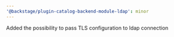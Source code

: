 ```yaml
---
'@backstage/plugin-catalog-backend-module-ldap': minor
---
```


Added the possibility to pass TLS configuration to ldap connection
